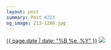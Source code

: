 ```yaml
---
layout: post
summary: Post #213
og_image: 213-1280.jpg
---
```


<p>
  <time><a href="/213">{{ page.date | date: "%B %e, %Y" }}</a></time>
  <a href="/213"><img src="{{ site.assets_url }}/213-640.jpg" srcset="{{ site.assets_url }}/213-1280.jpg 1280w, {{ site.assets_url }}/213-960.jpg 960w, {{ site.assets_url }}/213-640.jpg 640w, {{ site.assets_url }}/213-320.jpg 320w" sizes="(min-width: 700px) 50vw, calc(100vw - 2rem)" /></a>
</p>
